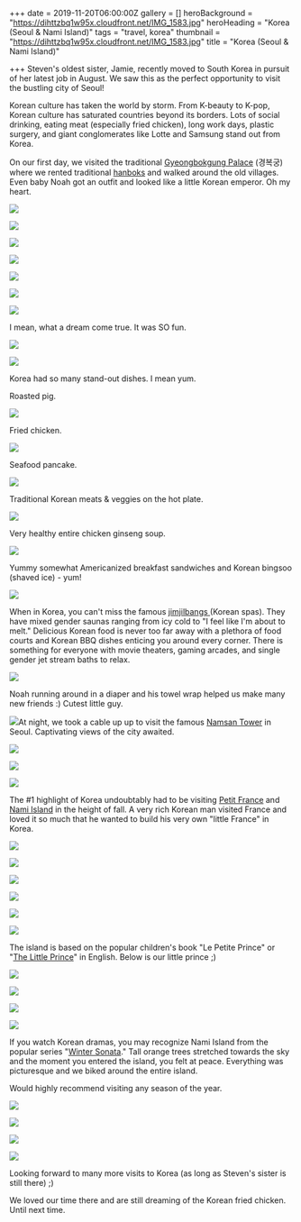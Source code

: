 +++
date = 2019-11-20T06:00:00Z
gallery = []
heroBackground = "https://dihttzbq1w95x.cloudfront.net/IMG_1583.jpg"
heroHeading = "Korea (Seoul & Nami Island)"
tags = "travel, korea"
thumbnail = "https://dihttzbq1w95x.cloudfront.net/IMG_1583.jpg"
title = "Korea (Seoul & Nami Island)"

+++
Steven's oldest sister, Jamie, recently moved to South Korea in pursuit of her latest job in August. We saw this as the perfect opportunity to visit the bustling city of Seoul!

Korean culture has taken the world by storm. From K-beauty to K-pop, Korean culture has saturated countries beyond its borders. Lots of social drinking, eating meat (especially fried chicken), long work days, plastic surgery, and giant conglomerates like Lotte and Samsung stand out from Korea.

On our first day, we visited the traditional [Gyeongbokgung Palace](https://english.visitkorea.or.kr/enu/ATR/SI_EN_3_1_1_1.jsp?cid=264337) (경복궁) where we rented traditional [hanboks](https://en.wikipedia.org/wiki/Hanbok) and walked around the old villages. Even baby Noah got an outfit and looked like a little Korean emperor. Oh my heart.

![](https://dihttzbq1w95x.cloudfront.net/IMG_1210.jpg)

![](https://dihttzbq1w95x.cloudfront.net/IMG_1217.jpg)

![](https://dihttzbq1w95x.cloudfront.net/t22.jpg)

![](https://dihttzbq1w95x.cloudfront.net/t21.jpg)

![](https://dihttzbq1w95x.cloudfront.net/t23.jpg)

![](https://dihttzbq1w95x.cloudfront.net/t24.jpg)

![](https://dihttzbq1w95x.cloudfront.net/t25.jpg)

I mean, what a dream come true. It was SO fun.

![](https://dihttzbq1w95x.cloudfront.net/IMG_1363.jpg)

![](https://dihttzbq1w95x.cloudfront.net/IMG_1287.jpg)

Korea had so many stand-out dishes. I mean yum.

Roasted pig.

![](https://dihttzbq1w95x.cloudfront.net/IMG_1204.jpg)

Fried chicken.

![](https://dihttzbq1w95x.cloudfront.net/IMG_1421.jpg)

Seafood pancake.

![](https://dihttzbq1w95x.cloudfront.net/IMG_1686.jpg)

Traditional Korean meats & veggies on the hot plate.

![](https://dihttzbq1w95x.cloudfront.net/IMG_1690.jpg)

Very healthy entire chicken ginseng soup.

![](https://dihttzbq1w95x.cloudfront.net/IMG_1792.jpg)

Yummy somewhat Americanized breakfast sandwiches and Korean bingsoo (shaved ice) - yum!

![](https://dihttzbq1w95x.cloudfront.net/k1.jpg)

When in Korea, you can't miss the famous [jimjilbangs ](https://en.wikipedia.org/wiki/Jjimjilbang "jimjilbangs")(Korean spas). They have mixed gender saunas ranging from icy cold to "I feel like I'm about to melt." Delicious Korean food is never too far away with a plethora of food courts and Korean BBQ dishes enticing you around every corner. There is something for everyone with movie theaters, gaming arcades, and single gender jet stream baths to relax. 

![](https://dihttzbq1w95x.cloudfront.net/t27.jpg)

Noah running around in a diaper and his towel wrap helped us make many new friends :) Cutest little guy.

![](https://dihttzbq1w95x.cloudfront.net/t28.jpg)At night, we took a cable up up to visit the famous [Namsan Tower](https://english.visitkorea.or.kr/enu/ATR/SI_EN_3_1_1_1.jsp?cid=264550 "Namsan Tower") in Seoul. Captivating views of the city awaited.

![](https://dihttzbq1w95x.cloudfront.net/IMG_1540.jpg)

![](https://dihttzbq1w95x.cloudfront.net/IMG_1531.jpg)

![](https://dihttzbq1w95x.cloudfront.net/t29.jpg)

The #1 highlight of Korea undoubtably had to be visiting [Petit France](https://en.wikipedia.org/wiki/Petite_France "Petit France") and [Nami Island](https://english.visitkorea.or.kr/enu/ATR/SI_EN_3_1_1_1.jsp?cid=264244 "Nami Island") in the height of fall. A very rich Korean man visited France and loved it so much that he wanted to build his very own "little France" in Korea. 

![](https://dihttzbq1w95x.cloudfront.net/IMG_1565.jpg)

![](https://dihttzbq1w95x.cloudfront.net/IMG_1568.jpg)

![](https://dihttzbq1w95x.cloudfront.net/t32.jpg)

![](https://dihttzbq1w95x.cloudfront.net/IMG_1583.jpg)

![](https://dihttzbq1w95x.cloudfront.net/t31.jpg)

![](https://dihttzbq1w95x.cloudfront.net/IMG_1597.jpg)

The island is based on the popular children's book "Le Petite Prince" or "[The Little Prince](https://en.wikipedia.org/wiki/The_Little_Prince)" in English. Below is our little prince ;) 

![](https://dihttzbq1w95x.cloudfront.net/IMG_1635.jpg)

![](https://dihttzbq1w95x.cloudfront.net/IMG_1612.jpg)

![](https://dihttzbq1w95x.cloudfront.net/t30.jpg)

![](https://dihttzbq1w95x.cloudfront.net/IMG_1660.jpg)

If you watch Korean dramas, you may recognize Nami Island from the popular series "[Winter Sonata](https://en.wikipedia.org/wiki/Winter_Sonata "Winter Sonata")." Tall orange trees stretched towards the sky and the moment you entered the island, you felt at peace. Everything was picturesque and we biked around the entire island. 

Would highly recommend visiting any season of the year.

![](https://dihttzbq1w95x.cloudfront.net/IMG_1741.jpg)

![](https://dihttzbq1w95x.cloudfront.net/t35.jpg)

![](https://dihttzbq1w95x.cloudfront.net/t33.jpg)

![](https://dihttzbq1w95x.cloudfront.net/t34.jpg)

Looking forward to many more visits to Korea (as long as Steven's sister is still there) ;) 

We loved our time there and are still dreaming of the Korean fried chicken. Until next time.